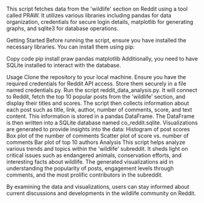 This script fetches data from the 'wildlife' section on Reddit using a tool called PRAW. It utilizes various libraries including pandas for data organization, credentials for secure login details, matplotlib for generating graphs, and sqlite3 for database operations.

Getting Started
Before running the script, ensure you have installed the necessary libraries. You can install them using pip:

Copy code
pip install praw pandas matplotlib
Additionally, you need to have SQLite installed to interact with the database.

Usage
Clone the repository to your local machine.
Ensure you have the required credentials for Reddit API access. Store them securely in a file named credentials.py.
Run the script reddit_data_analysis.py. It will connect to Reddit, fetch the top 10 popular posts from the 'wildlife' section, and display their titles and scores.
The script then collects information about each post such as title, link, author, number of comments, score, and text content. This information is stored in a pandas DataFrame.
The DataFrame is then written into a SQLite database named co_reddit.sqlite.
Visualizations are generated to provide insights into the data:
Histogram of post scores
Box plot of the number of comments
Scatter plot of score vs. number of comments
Bar plot of top 10 authors
Analysis
This script helps analyze various trends and topics within the 'wildlife' subreddit. It sheds light on critical issues such as endangered animals, conservation efforts, and interesting facts about wildlife. The generated visualizations aid in understanding the popularity of posts, engagement levels through comments, and the most prolific contributors in the subreddit.

By examining the data and visualizations, users can stay informed about current discussions and developments in the wildlife community on Reddit.
